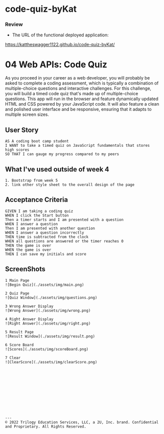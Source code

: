 # code-quiz-byKat

### Review
* The URL of the functional deployed application:

https://kattheswagger1122.github.io/code-quiz-byKat/

# 04 Web APIs: Code Quiz

As you proceed in your career as a web developer, you will probably be asked to complete a coding assessment, which is typically a combination of multiple-choice questions and interactive challenges. For this challenge, you will build a timed code quiz that's made up of multiple-choice questions. This app will run in the browser and feature dynamically updated HTML and CSS powered by your JavaScript code. It will also feature a clean and polished user interface and be responsive, ensuring that it adapts to multiple screen sizes.

## User Story

```
AS A coding boot camp student
I WANT to take a timed quiz on JavaScript fundamentals that stores high scores
SO THAT I can gauge my progress compared to my peers
```
## What I've used outside of week 4
```
1. Bootstrap from week 5
2. link other style sheet to the overall design of the page
```
## Acceptance Criteria

```
GIVEN I am taking a coding quiz
WHEN I click the Start button
Then a timer starts and I am presented with a question
WHEN I answer a question
Then I am presented with another question
WHEN I answer a question incorrectly
THEN time is subtracted from the clock
WHEN all questions are answered or the timer reaches 0
THEN the game is over
WHEN the game is over
THEN I can save my initials and score
```
## ScreenShots
```
1 Main Page
![Begin Quiz](./assets/img/main.png)

2 Quiz Page
![Quiz Window](./assets/img/questions.png)

3 Wrong Answer Display
![Wrong Answer](./assets/img/wrong.png)

4 Right Answer Display
![Right Answer](./assets/img/right.png)

5 Result Page
![Result Window](./assets/img/result.png)

6 Score Board
![Scores](./assets/img/scoreBoard.png)

7 Clear
![ClearScore](./assets/img/clearScore.png)












---
© 2022 Trilogy Education Services, LLC, a 2U, Inc. brand. Confidential and Proprietary. All Rights Reserved.
